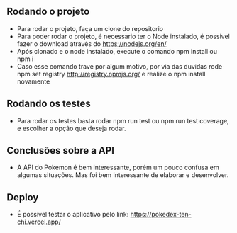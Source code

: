 ## Rodando o projeto

* Para rodar o projeto, faça um clone do repositorio
* Para poder rodar o projeto, é necessario ter o Node instalado, é possivel fazer o download através do https://nodejs.org/en/
* Após clonado e o node instalado, execute o comando npm install ou npm i
* Caso esse comando trave por algum motivo, por via das duvidas rode npm set registry http://registry.npmjs.org/ e realize o npm install novamente

## Rodando os testes

* Para rodar os testes basta rodar npm run test ou npm run test coverage, e escolher a opção que deseja rodar.

## Conclusões sobre a API

* A API do Pokemon é bem interessante, porém um pouco confusa em algumas situações. Mas foi bem interessante de elaborar e desenvolver.

## Deploy
* É possivel testar o aplicativo pelo link: https://pokedex-ten-chi.vercel.app/
